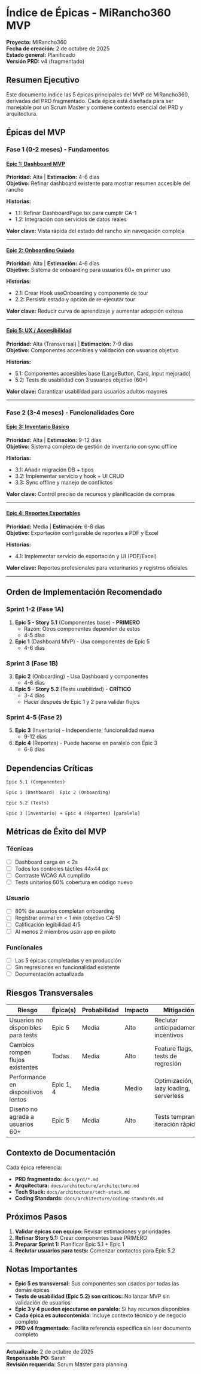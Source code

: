 ﻿# Índice de Épicas - MiRancho360 MVP

**Proyecto:** MiRancho360  
**Fecha de creación:** 2 de octubre de 2025  
**Estado general:** Planificado  
**Versión PRD:** v4 (fragmentado)

## Resumen Ejecutivo

Este documento índice las 5 épicas principales del MVP de MiRancho360, derivadas del PRD fragmentado. Cada épica está diseñada para ser manejable por un Scrum Master y contiene contexto esencial del PRD y arquitectura.

## Épicas del MVP

###  Fase 1 (0-2 meses) - Fundamentos

#### [Epic 1: Dashboard MVP](./epic-1-dashboard-mvp.md)
**Prioridad:** Alta | **Estimación:** 4-6 días  
**Objetivo:** Refinar dashboard existente para mostrar resumen accesible del rancho

**Historias:**
- 1.1: Refinar DashboardPage.tsx para cumplir CA-1
- 1.2: Integración con servicios de datos reales

**Valor clave:** Vista rápida del estado del rancho sin navegación compleja

---

#### [Epic 2: Onboarding Guiado](./epic-2-onboarding-guiado.md)
**Prioridad:** Alta | **Estimación:** 4-6 días  
**Objetivo:** Sistema de onboarding para usuarios 60+ en primer uso

**Historias:**
- 2.1: Crear Hook useOnboarding y componente de tour
- 2.2: Persistir estado y opción de re-ejecutar tour

**Valor clave:** Reducir curva de aprendizaje y aumentar adopción exitosa

---

#### [Epic 5: UX / Accesibilidad](./epic-5-ux-accesibilidad.md) 
**Prioridad:** Alta (Transversal) | **Estimación:** 7-9 días  
**Objetivo:** Componentes accesibles y validación con usuarios objetivo

**Historias:**
- 5.1: Componentes accesibles base (LargeButton, Card, Input mejorado)
- 5.2: Tests de usabilidad con 3 usuarios objetivo (60+)

**Valor clave:** Garantizar usabilidad para usuarios adultos mayores

---

###  Fase 2 (3-4 meses) - Funcionalidades Core

#### [Epic 3: Inventario Básico](./epic-3-inventario-basico.md)
**Prioridad:** Alta | **Estimación:** 9-12 días  
**Objetivo:** Sistema completo de gestión de inventario con sync offline

**Historias:**
- 3.1: Añadir migración DB + tipos
- 3.2: Implementar servicio y hook + UI CRUD
- 3.3: Sync offline y manejo de conflictos

**Valor clave:** Control preciso de recursos y planificación de compras

---

#### [Epic 4: Reportes Exportables](./epic-4-reportes-exportables.md)
**Prioridad:** Media | **Estimación:** 6-8 días  
**Objetivo:** Exportación configurable de reportes a PDF y Excel

**Historias:**
- 4.1: Implementar servicio de exportación y UI (PDF/Excel)

**Valor clave:** Reportes profesionales para veterinarios y registros oficiales

---

## Orden de Implementación Recomendado

### Sprint 1-2 (Fase 1A)
1. **Epic 5 - Story 5.1** (Componentes base) - **PRIMERO**
   - Razón: Otros componentes dependen de estos
   - 4-5 días
2. **Epic 1** (Dashboard MVP) - Usa componentes de Epic 5
   - 4-6 días

### Sprint 3 (Fase 1B)
3. **Epic 2** (Onboarding) - Usa Dashboard y componentes
   - 4-6 días
4. **Epic 5 - Story 5.2** (Tests usabilidad) - **CRÍTICO**
   - 3-4 días
   - Hacer después de Epic 1 y 2 para validar flujos

### Sprint 4-5 (Fase 2)
5. **Epic 3** (Inventario) - Independiente, funcionalidad nueva
   - 9-12 días
6. **Epic 4** (Reportes) - Puede hacerse en paralelo con Epic 3
   - 6-8 días

## Dependencias Críticas

```
Epic 5.1 (Componentes)
    
Epic 1 (Dashboard)  Epic 2 (Onboarding)
                            
Epic 5.2 (Tests)  
    
Epic 3 (Inventario) + Epic 4 (Reportes) [paralelo]
```

## Métricas de Éxito del MVP

### Técnicas
- [ ] Dashboard carga en < 2s
- [ ] Todos los controles táctiles  44x44 px
- [ ] Contraste WCAG AA cumplido
- [ ] Tests unitarios  60% cobertura en código nuevo

### Usuario
- [ ] 80% de usuarios completan onboarding
- [ ] Registrar animal en < 1 min (objetivo CA-5)
- [ ] Calificación legibilidad  4/5
- [ ] Al menos 2 miembros usan app en piloto

### Funcionales
- [ ] Las 5 épicas completadas y en producción
- [ ] Sin regresiones en funcionalidad existente
- [ ] Documentación actualizada

## Riesgos Transversales

| Riesgo | Épica(s) | Probabilidad | Impacto | Mitigación |
|--------|----------|--------------|---------|------------|
| Usuarios no disponibles para tests | Epic 5 | Media | Alto | Reclutar anticipadamente, incentivos |
| Cambios rompen flujos existentes | Todas | Media | Alto | Feature flags, tests de regresión |
| Performance en dispositivos lentos | Epic 1, 4 | Media | Medio | Optimización, lazy loading, serverless |
| Diseño no agrada a usuarios 60+ | Epic 5 | Media | Alto | Tests tempranos, iteración rápida |

## Contexto de Documentación

Cada épica referencia:
-  **PRD fragmentado:** `docs/prd/*.md`
-  **Arquitectura:** `docs/architecture/architecture.md`
-  **Tech Stack:** `docs/architecture/tech-stack.md`
-  **Coding Standards:** `docs/architecture/coding-standards.md`

## Próximos Pasos

1. **Validar épicas con equipo:** Revisar estimaciones y prioridades
2. **Refinar Story 5.1:** Crear componentes base PRIMERO
3. **Preparar Sprint 1:** Planificar Epic 5.1 + Epic 1
4. **Reclutar usuarios para tests:** Comenzar contactos para Epic 5.2

## Notas Importantes

- **Epic 5 es transversal:** Sus componentes son usados por todas las demás épicas
- **Tests de usabilidad (Epic 5.2) son críticos:** No lanzar MVP sin validación de usuarios
- **Epic 3 y 4 pueden ejecutarse en paralelo:** Si hay recursos disponibles
- **Cada épica es autocontenida:** Incluye contexto técnico y de negocio completo
- **PRD v4 fragmentado:** Facilita referencia específica sin leer documento completo

---

**Actualizado:** 2 de octubre de 2025  
**Responsable PO:** Sarah  
**Revisión requerida:** Scrum Master para planning
